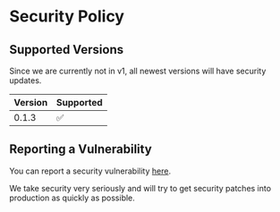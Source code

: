 # Security Policy

## Supported Versions

Since we are currently not in v1, all newest versions will have security updates.

| Version | Supported          |
| ------- | ------------------ |
| 0.1.3   | :white_check_mark: |


## Reporting a Vulnerability

You can report a security vulnerability [here](https://github.com/joshreep/captain-hook/security/advisories/new).

We take security very seriously and will try to get security patches into production as quickly as possible.  

